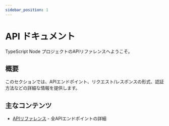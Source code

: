 ```yaml
---
sidebar_position: 1
---
```


# API ドキュメント

TypeScript Node プロジェクトのAPIリファレンスへようこそ。

## 概要

このセクションでは、APIエンドポイント、リクエスト/レスポンスの形式、認証方法などの詳細な情報を提供します。

## 主なコンテンツ

- [APIリファレンス](./reference) - 全APIエンドポイントの詳細